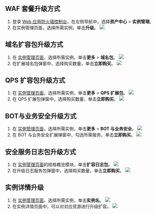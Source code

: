 ## WAF 套餐升级方式
1.	登录 [Web 应用防火墙控制台](https://console.cloud.tencent.com/guanjia/tea-overview)，在左侧导航中，选择**资产中心** > **实例管理**。
2. 在实例管理页面，选择所需实例，单击**升级**。
![](https://qcloudimg.tencent-cloud.cn/raw/18f19c38d376d649b06aab4d4cd5df32.png)


## 域名扩容包升级方式
1. 在 [实例管理页面](https://console.cloud.tencent.com/guanjia/tea-instance-new)，选择所需实例，单击**更多** > **域名包**。
![](https://qcloudimg.tencent-cloud.cn/raw/71b17cab89f180cd53382df19cc4b17c.png)
3. 在扩展域名包弹窗中，选择购买数量，单击**立即购买**。
![](https://qcloudimg.tencent-cloud.cn/raw/6f643305bc5ae7dd52dfe36f1825aa49.png)

## QPS 扩容包升级方式
1. 在 [实例管理页面](https://console.cloud.tencent.com/guanjia/tea-instance-new)，选择所需实例，单击**更多** > **QPS 扩展包**。
![](https://qcloudimg.tencent-cloud.cn/raw/952712b0ea178eaa42e93fa93bbaf78a.png)
2. 在 QPS 扩展包弹窗中，选择购买数量，单击**立即购买**。
![](https://qcloudimg.tencent-cloud.cn/raw/be8e9eeea0378e4283f82dcba43991b5.png)

## BOT与业务安全升级方式
1. 在 [实例管理页面](https://console.cloud.tencent.com/guanjia/tea-instance-new)，选择所需实例，单击**更多** > **BOT 与业务安全**。
![](https://qcloudimg.tencent-cloud.cn/raw/848dce76e23d7c3f852ded8d2cff91c5.png)
2. 在 BOT 与业务安全扩展弹窗中，勾选所需服务，单击**立即购买**。
![](https://qcloudimg.tencent-cloud.cn/raw/9418f6ed97e847bda54f9d0bd9833173.png)

## 安全服务日志包升级方式
1. 在 [实例管理页面](https://console.cloud.tencent.com/guanjia/tea-instance-new)的规格概览模块，单击**扩容日志包**。
![](https://qcloudimg.tencent-cloud.cn/raw/f159941ad9122625670a7699b4223009.png)
2. 在升级日志服务包弹窗中，选择购买数量，单击**立即购买**。
![](https://qcloudimg.tencent-cloud.cn/raw/7f90a94f17a74e277d460fe13ddc0d9e.png)

## 实例详情升级
1. 在 [实例管理页面](https://console.cloud.tencent.com/guanjia/tea-instance-new)，选择所需实例，单击**实例名**。
![](https://qcloudimg.tencent-cloud.cn/raw/5b32daedf573b18646ceee1425eadfc1.png)
3. 在实例详情页面中，可以对对应资源进行升级扩容。
![](https://qcloudimg.tencent-cloud.cn/raw/93f45932d069e3b3b771b43437412b3b.png)

